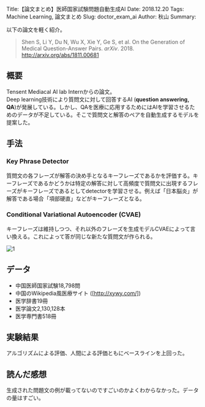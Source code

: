 Title:【論文まとめ】医師国家試験問題自動生成AI
Date: 2018.12.20
Tags: Machine Learning, 論文まとめ
Slug: doctor_exam_ai
Author: 秋山
Summary:

以下の論文を軽く紹介。

> Shen S, Li Y, Du N, Wu X, Xie Y, Ge S, et al.  On the Generation of Medical Question-Answer Pairs. *arXiv*. 2018.
<http://arxiv.org/abs/1811.00681>

## 概要
Tensent Mediacal AI lab Internからの論文。  
Deep learning技術により質問文に対して回答するAI (**question answering, QA**)が発展している。しかし、QAを医療に応用するためにはAIを学習させるためのデータが不足している。そこで質問文と解答のペアを自動生成するモデルを提案した。

## 手法
### Key Phrase Detector
質問文の各フレーズが解答の決め手となるキーフレーズであるかを評価する。キーフレーズであるかどうかは特定の解答に対して高頻度で質問文に出現するフレーズがキーフレーズであるとしてdetectorを学習させる。例えば「日本脳炎」が解答である場合「項部硬直」などがキーフレーズとなる。

### Conditional Variational Autoencoder (CVAE)
キーフレーズは維持しつつ、それ以外のフレーズを生成モデルCVAEによって言い換える。これによって答が同じな新たな質問文が作られる。

![1]({attach}images/doctor_exam_ai_figs/doctor_exam_ai.png)

## データ
- 中国医師国家試験18,798問
- 中国のWikipedia風医療サイト ([http://xywy.com/])
- 医学辞書19冊
- 医学論文2,130,128本
- 医学専門書518冊

## 実験結果
アルゴリズムによる評価、人間による評価ともにベースラインを上回った。

## 読んだ感想
生成された問題文の例が載ってないのですごいのかよくわからなかった。データの量はすごい。
